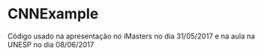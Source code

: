 # CNNExample
Código usado na apresentação no iMasters no dia 31/05/2017 e na aula na UNESP no dia 08/06/2017
